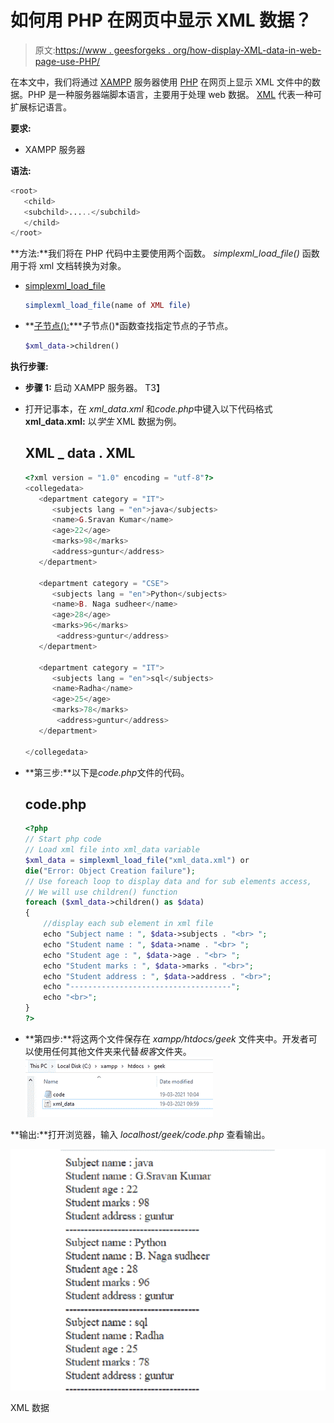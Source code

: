 # 如何用 PHP 在网页中显示 XML 数据？

> 原文:[https://www . geesforgeks . org/how-display-XML-data-in-web-page-use-PHP/](https://www.geeksforgeeks.org/how-to-display-xml-data-in-web-page-using-php/)

在本文中，我们将通过 [XAMPP](https://www.geeksforgeeks.org/how-to-install-xampp-on-windows/) 服务器使用 [PHP](https://www.geeksforgeeks.org/php-tutorials/) 在网页上显示 XML 文件中的数据。PHP 是一种服务器端脚本语言，主要用于处理 web 数据。 [XML](https://www.geeksforgeeks.org/xml-basics/) 代表一种可扩展标记语言。

**要求:**

*   XAMPP 服务器

**语法:**

```php
<root>
   <child>
   <subchild>.....</subchild>
   </child>
</root>
```

**方法:**我们将在 PHP 代码中主要使用两个函数。 *simplexml_load_file()* 函数用于将 xml 文档转换为对象。

*   [simplexml_load_file](https://www.geeksforgeeks.org/php-simplexml_load_file-function/)

    ```php
    simplexml_load_file(name of XML file)

    ```

*   **[子节点():](https://www.geeksforgeeks.org/php-simplexmlelement-children-function/)***子节点()*函数查找指定节点的子节点。

    ```php
    $xml_data->children()

    ```

**执行步骤:**

*   **步骤 1:** 启动 XAMPP 服务器。
    T3】
*   打开记事本，在 *xml_data.xml* 和*code.php*中键入以下代码格式 **xml_data.xml:** 以*学生* XML 数据为例。

    ## XML _ data . XML

    ```php
    <?xml version = "1.0" encoding = "utf-8"?>
    <collegedata>
       <department category = "IT">
          <subjects lang = "en">java</subjects>
          <name>G.Sravan Kumar</name>
          <age>22</age>
          <marks>98</marks>
          <address>guntur</address>
       </department>

       <department category = "CSE">
          <subjects lang = "en">Python</subjects>
          <name>B. Naga sudheer</name>
          <age>28</age>
          <marks>96</marks>
           <address>guntur</address>
       </department>

       <department category = "IT">
          <subjects lang = "en">sql</subjects>
          <name>Radha</name>
          <age>25</age>
          <marks>78</marks>
           <address>guntur</address>
       </department>

    </collegedata>
    ```

*   **第三步:**以下是*code.php*文件的代码。

    ## code.php

    ```php
    <?php
    // Start php code
    // Load xml file into xml_data variable
    $xml_data = simplexml_load_file("xml_data.xml") or 
    die("Error: Object Creation failure");
    // Use foreach loop to display data and for sub elements access,
    // We will use children() function
    foreach ($xml_data->children() as $data)
    {
        //display each sub element in xml file
        echo "Subject name : ", $data->subjects . "<br> ";
        echo "Student name : ", $data->name . "<br> ";
        echo "Student age : ", $data->age . "<br> ";
        echo "Student marks : ", $data->marks . "<br>";
        echo "Student address : ", $data->address . "<br>";
        echo "------------------------------------";
        echo "<br>";
    }
    ?>
    ```

*   **第四步:**将这两个文件保存在 *xampp/htdocs/geek* 文件夹中。开发者可以使用任何其他文件夹来代替*极客*文件夹。![](img/6018f8be7ec57e6e5cc305fa45c8953b.png)

**输出:**打开浏览器，输入 *localhost/geek/code.php* 查看输出。

![](img/d3bd680af8ce1f87b6a10c3e28e082f8.png)

XML 数据